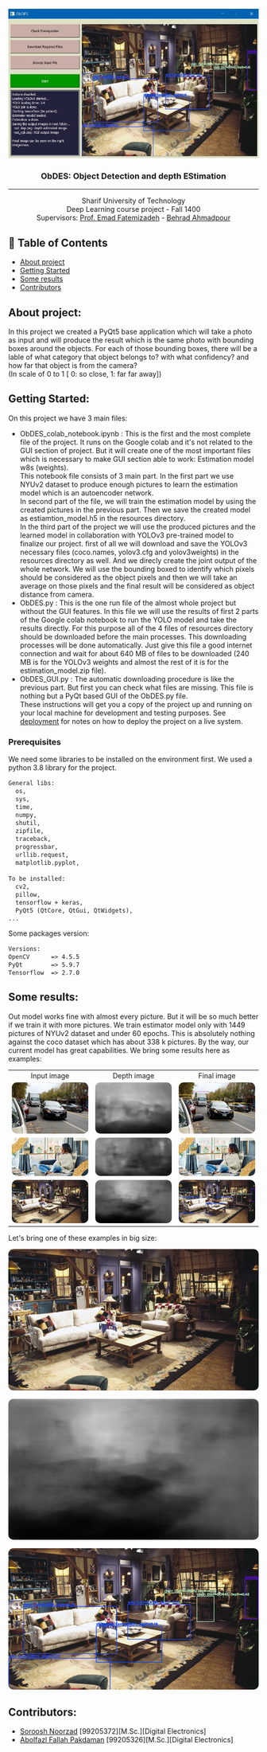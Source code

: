 <p align="center">
  <a href="" rel="noopener">
 <img height=300px src="pics/preview.jpg" alt="Final Sample"></a>
</p>

<h3 align="center">ObDES: Object Detection and depth EStimation</h3>

---

<p align="center">
Sharif University of Technology<br/>
Deep Learning course project - Fall 1400<br/>
Supervisors: <a target="_blank" href="http://ee.sharif.edu/~fatemizadeh/">Prof. Emad Fatemizadeh</a> - <a target="_blank" href="http://ee.sharif.edu/~behrad.ahmadpour/">Behrad Ahmadpour</a><br/>
</p>

## 📝 Table of Contents

- [About project](#about)
- [Getting Started](#getting_started)
- [Some results](#results)
- [Contributors](#authors)

## About project:<a id = "about"></a>

In this project we created a PyQt5 base application which will take a photo as input and will produce the result which is the same photo with bounding boxes around the objects. For each of those bounding boxes, there will be a lable of what category that object belongs to? with what confidency? and how far that object is from the camera?<br/> (In scale of 0 to 1 [ 0: so close, 1: far far away])

## Getting Started: <a id = "getting_started"></a>

On this project we have 3 main files:
* ObDES_colab_notebook.ipynb : This is the first and the most complete file of the project. It runs on the Google colab and it's not related to the GUI section of project. But it will create one of the most important files which is necessary to make GUI section able to work: Estimation model w8s (weights).<br/> This notebook file consists of 3 main part. In the first part we use NYUv2 dataset to produce enough pictures to learn the estimation model which is an autoencoder network.<br/>In second part of the file, we will train the estimation model by using the created pictures in the previous part. Then we save the created model as estiamtion_model.h5 in the resources directory.<br/>
In the third part of the project we will use the produced pictures and the learned model in collaboration with YOLOv3 pre-trained model to finalize our project. first of all we will download and save the YOLOv3 necessary files (coco.names, yolov3.cfg and yolov3weights) in the resources directory as well. And we direcly create the joint output of the whole network. We will use the bounding boxed to identify which pixels should be considered as the object pixels and then we will take an average on those pixels and the final result will be considered as object distance from camera.
* ObDES.py : This is the one run file of the almost whole project but without the GUI features. In this file we will use the results of first 2 parts of the Google colab notebook to run the YOLO model and take the results directly. For this purpose all of the 4 files of resources directory should be downloaded before the main processes. This downloading processes will be done automatically. Just give this file a good internet connection and wait for about 640 MB of files to be downloaded (240 MB is for the YOLOv3 weights and almost the rest of it is for the estimation_model.zip file).
* ObDES_GUI.py : The automatic downloading procedure is like the previous part. But first you can check what files are missing. This file is nothing but a PyQt based GUI of the ObDES.py file.
<br/>These instructions will get you a copy of the project up and running on your local machine for development and testing purposes. See [deployment](#deployment) for notes on how to deploy the project on a live system.

### Prerequisites

We need some libraries to be installed on the environment first. We used a python 3.8 library for the project.
```
General libs:
  os,
  sys,
  time,
  numpy,
  shutil,
  zipfile,
  traceback,
  progressbar,
  urllib.request,
  matplotlib.pyplot,

To be installed:
  cv2,
  pillow,
  tensorflow + keras,
  PyQt5 (QtCore, QtGui, QtWidgets),
...
```
Some packages version:
```
Versions:
OpenCV      => 4.5.5
PyQt        => 5.9.7
Tensorflow  => 2.7.0
```

## Some results: <a id = "results"></a>

Out model works fine with almost every picture. But it will be so much better if we train it with more pictures. We train estimator model only with 1449 pictures of NYUv2 dataset and under 60 epochs. This is absolutely nothing against the coco dataset which has about 338 k pictures. By the way, our current model has great capabilities. We bring some results here as examples:
<table style="text-align:center;">
<tr><td>Input image</td><td>Depth image</td><td>Final image</td></tr>
<tr>
<td><img style="border-radius:10px;" src="pics/test1.jpg" alt="test1"></td>
<td><img style="border-radius:10px;" src="pics/test1_dep.png" alt="test1_depth"></td></td>
<td><img style="border-radius:10px;" src="pics/test1_rgb.png" alt="test1_rgb"></td></td>
</tr>
<tr>
<td><img style="border-radius:10px;" src="pics/test2.jpg" alt="test2"></td>
<td><img style="border-radius:10px;" src="pics/test2_dep.png" alt="test2_depth"></td></td>
<td><img style="border-radius:10px;" src="pics/test2_rgb.png" alt="test2_rgb"></td></td>
</tr>
<tr>
<td><img style="border-radius:10px;" src="pics/test3.jpg" alt="test3"></td>
<td><img style="border-radius:10px;" src="pics/test3_dep.png" alt="test3_depth"></td></td>
<td><img style="border-radius:10px;" src="pics/test3_rgb.png" alt="test3_rgb"></td></td>
</tr>
</table>
Let's bring one of these examples in big size:
<p align="center"><img style="border-radius:10px;" src="pics/test3_big.jpg" alt="test3_dep"></p>
<p align="center"><img style="border-radius:10px;" src="pics/test3_dep_big.png" alt="test3_dep"></p>
<p align="center"><img style="border-radius:10px;" src="pics/test3_rgb_big.png" alt="test3_rgb"></p>

## Contributors: <a id = "authors"></a>
- <a href="https://github.com/Soroosh-N">Soroosh Noorzad</a> [99205372][M.Sc.][Digital Electronics]
- <a href="https://github.com/AFP1333">Abolfazl Fallah Pakdaman</a> [99205326][M.Sc.][Digital Electronics]
